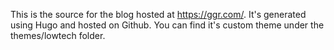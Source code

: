 This is the source for the blog hosted at https://ggr.com/. It's generated using Hugo
and hosted on Github. You can find it's custom theme under the themes/lowtech folder.
